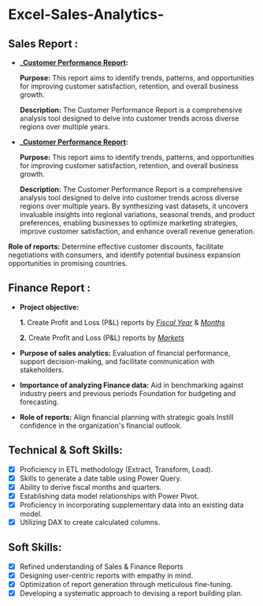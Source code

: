 # Excel-Sales-Analytics-

## Sales Report :

- **_[Customer Performance Report](https://github.com/rupal2024/Excel-Sales-Analytics/blob/main/Customer%20Performance%20Report.pdf):** 

   **Purpose:**  This report aims to identify trends, patterns, and opportunities for improving customer satisfaction, retention, and overall business growth.

    **Description:** The Customer Performance Report is a comprehensive analysis tool designed to delve into customer trends across diverse regions over multiple years. 

 - **_[Customer Performance Report](https://github.com/rupal2024/Excel-Sales-Analytics/blob/main/Customer%20Performance%20Report.pdf):** 

   **Purpose:**  This report aims to identify trends, patterns, and opportunities for improving customer satisfaction, retention, and overall business growth.

    **Description:** The Customer Performance Report is a comprehensive analysis tool designed to delve into customer trends across diverse regions over multiple years. 
     By synthesizing vast datasets, it uncovers invaluable insights into regional variations, seasonal trends, and product preferences, enabling businesses to optimize marketing strategies, improve customer satisfaction, and enhance overall revenue generation.

 **Role of reports:** Determine effective customer discounts, facilitate negotiations with consumers, and identify potential business expansion opportunities in promising countries.


## Finance Report :

- **Project objective:** 

    **1.** Create Profit and Loss (P&L) reports by _[Fiscal Year](https://github.com/KirandeepMarala/Excel-Sales_Analysis/blob/main/P%26L%20Statement%20by%20Fiscal%20Year.pdf)_ & _[Months](https://github.com/KirandeepMarala/Excel-Sales_Analysis/blob/main/P%26L%20Statement%20by%20Months.pdf)_ 

   **2.** Create Profit and Loss (P&L) reports by _[Markets](https://github.com/KirandeepMarala/Excel-Sales_Analysis/blob/main/P%26L%20Statement%20by%20Markets.pdf)_

- **Purpose of sales analytics:** Evaluation of financial performance, support decision-making, and facilitate communication with stakeholders.

- **Importance of analyzing Finance data:** Aid in benchmarking against industry peers and previous periods Foundation for budgeting and forecasting.

- **Role of reports:** Align financial planning with strategic goals Instill confidence in the organization's financial outlook.


## Technical & Soft Skills:
- [x]	Proficiency in ETL methodology (Extract, Transform, Load).
- [x]	Skills to generate a date table using Power Query.
- [x]	Ability to derive fiscal months and quarters.
- [x]	Establishing data model relationships with Power Pivot.
- [x]	Proficiency in incorporating supplementary data into an existing data model.
- [x]	Utilizing DAX to create calculated columns.

## Soft Skills:
- [x]	Refined understanding of Sales & Finance Reports
- [x]	Designing user-centric reports with empathy in mind.
- [x]	Optimization of report generation through meticulous fine-tuning.
- [x]	Developing a systematic approach to devising a report building plan.
